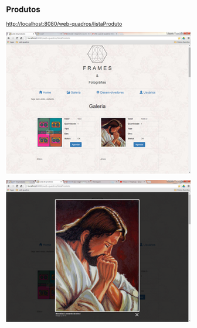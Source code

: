 ## Produtos

[http://localhost:8080/web-quadros/listaProduto](#)

![](https://github.com/RogerioHorauti/web-quadros/blob/master/img/lista-produto1.png)

![](https://github.com/RogerioHorauti/web-quadros/blob/master/img/lista-produto2.png)

